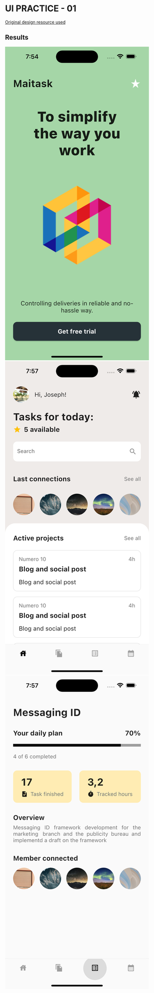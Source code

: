 # UI PRACTICE - 01

[Original design resource used ](https://dribbble.com/shots/19021013-Mobile-App-iOS-Android-UI)

## Results
![image](images/screen1.png)
![image](images/screen2.png)
![image](images/screen3.png)